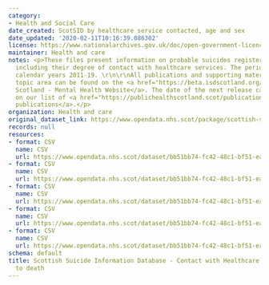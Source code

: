 ```yaml
---
category:
- Health and Social Care
date_created: ScotSID by healthcare service contacted, age and sex
date_updated: '2020-02-11T10:16:39.086302'
license: https://www.nationalarchives.gov.uk/doc/open-government-licence/version/3/
maintainer: Health and care
notes: <p>These files present information on probable suicides registered in Scotland,
  including their degree of contact with healthcare services. The period covered is
  calendar years 2011-19. \r\n\r\nAll publications and supporting material to this
  topic area can be found on the <a href="https://beta.isdscotland.org/find-publications-and-data/conditions-and-diseases/mental-health/">PHS
  Scotland - Mental Health Website</a>. The date of the next release can be found
  on our list of <a href="https://publichealthscotland.scot/publications/forthcoming-publications/">forthcoming
  publications</a>.</p>
organization: Health and care
original_dataset_link: https://www.opendata.nhs.scot/package/scottish-suicide-information-database-contact-with-unscheduled-care-services-prior-to-death
records: null
resources:
- format: CSV
  name: CSV
  url: https://www.opendata.nhs.scot/dataset/bb51bb74-fc42-48c1-bf51-ea71418150a1/resource/63978d6f-00ba-4355-bbab-28a03074996b/download/scotsid-age-sex.csv
- format: CSV
  name: CSV
  url: https://www.opendata.nhs.scot/dataset/bb51bb74-fc42-48c1-bf51-ea71418150a1/resource/e926b17e-91f5-4faf-be83-9a5ed6f4dddf/download/scotsid-hb.csv
- format: CSV
  name: CSV
  url: https://www.opendata.nhs.scot/dataset/bb51bb74-fc42-48c1-bf51-ea71418150a1/resource/d1c07107-0818-43e0-818b-85dcdffad615/download/scotsid-la.csv
- format: CSV
  name: CSV
  url: https://www.opendata.nhs.scot/dataset/bb51bb74-fc42-48c1-bf51-ea71418150a1/resource/0d115149-191a-4f1a-a12a-04ccdea63c77/download/scotsid-deprivation.csv
- format: CSV
  name: CSV
  url: https://www.opendata.nhs.scot/dataset/bb51bb74-fc42-48c1-bf51-ea71418150a1/resource/b87e08ab-da6f-4f6b-80fd-7bf3a4a84d99/download/scotsid-ucd-frequency-of-contact.csv
schema: default
title: Scottish Suicide Information Database - Contact with Healthcare Services prior
  to death
---
```

